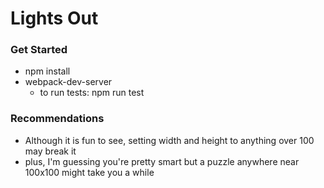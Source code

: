 # Lights Out
### Get Started
  - npm install
  - webpack-dev-server
	- to run tests: npm run test

### Recommendations
  - Although it is fun to see, setting width and height to anything over 100 may break it
  - plus, I'm guessing you're pretty smart but a puzzle anywhere near 100x100 might take you a while

